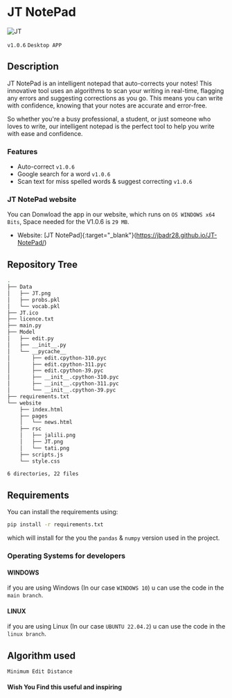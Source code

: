 # JT NotePad
![JT](https://user-images.githubusercontent.com/95311883/233843932-263c5f6f-171b-4b87-bfd5-4e4e95a7220b.png)

`v1.0.6` `Desktop APP` 

## Description
JT NotePad is an intelligent notepad that auto-corrects your notes! This innovative tool uses an algorithms to scan your writing in real-time, flagging any errors and suggesting corrections as you go. This means you can write with confidence, knowing that your notes are accurate and error-free.

So whether you're a busy professional, a student, or just someone who loves to write, our intelligent notepad is the perfect tool to help you write with ease and confidence.

### Features
- Auto-correct `v1.0.6`
- Google search for a word `v1.0.6`
- Scan text for miss spelled words & suggest correcting `v1.0.6`

### JT NotePad website
You can Donwload the app in our website, which runs on `OS WINDOWS x64 Bits`, Space needed for the V1.0.6 is `29 MB`.

- Website: [JT NotePad]{:target="_blank"}(https://jbadr28.github.io/JT-NotePad/)
## Repository Tree
``` bash
.
├── Data
│   ├── JT.png
│   ├── probs.pkl
│   └── vocab.pkl
├── JT.ico
├── licence.txt
├── main.py
├── Model
│   ├── edit.py
│   ├── __init__.py
│   └── __pycache__
│       ├── edit.cpython-310.pyc
│       ├── edit.cpython-311.pyc
│       ├── edit.cpython-39.pyc
│       ├── __init__.cpython-310.pyc
│       ├── __init__.cpython-311.pyc
│       └── __init__.cpython-39.pyc
├── requirements.txt
└── website
    ├── index.html
    ├── pages
    │   └── news.html
    ├── rsc
    │   ├── jalili.png
    │   ├── JT.png
    │   └── tati.png
    ├── scripts.js
    └── style.css

6 directories, 22 files
```

## Requirements
You can install the requirements using:
``` bash
pip install -r requirements.txt
```
which will install for the you the `pandas` & `numpy` version used in the project.

### Operating Systems for developers
#### WINDOWS
if you are using Windows (In our case `WINDOWS 10`) u can use the code in the `main branch`.

#### LINUX
if you are using Linux (In our case `UBUNTU 22.04.2`) u can use the code in the `linux branch`.

## Algorithm used 
`Minimum Edit Distance`
#### Wish You Find this useful and inspiring
